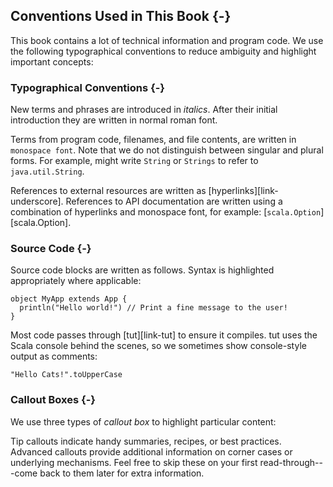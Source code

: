 ## Conventions Used in This Book {-}

This book contains a lot of technical information and program code.
We use the following typographical conventions
to reduce ambiguity and highlight important concepts:

### Typographical Conventions {-}

New terms and phrases are introduced in *italics*.
After their initial introduction they are written in normal roman font.

Terms from program code, filenames, and file contents,
are written in `monospace font`.
Note that we do not distinguish between singular and plural forms.
For example, might write `String` or `Strings` to refer to `java.util.String`.

References to external resources are written as [hyperlinks][link-underscore].
References to API documentation are written
using a combination of hyperlinks and monospace font,
for example: [`scala.Option`][scala.Option].

### Source Code {-}

Source code blocks are written as follows.
Syntax is highlighted appropriately where applicable:

```tut:book:silent
object MyApp extends App {
  println("Hello world!") // Print a fine message to the user!
}
```

Most code passes through [tut][link-tut] to ensure it compiles.
tut uses the Scala console behind the scenes,
so we sometimes show console-style output as comments:

```tut:book
"Hello Cats!".toUpperCase
```

### Callout Boxes {-}

We use three types of *callout box* to highlight particular content:

<div class="callout callout-info">
Tip callouts indicate handy summaries, recipes, or best practices.
</div>

<div class="callout callout-warning">
Advanced callouts provide additional information
on corner cases or underlying mechanisms.
Feel free to skip these on your first read-through---come
back to them later for extra information.
</div>
